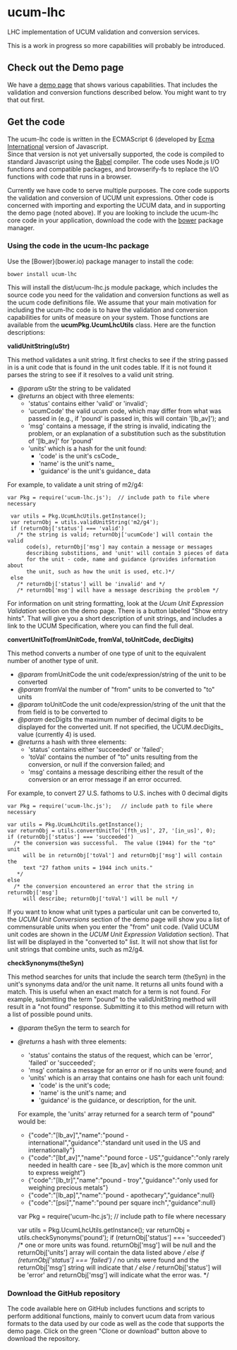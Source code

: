 # ucum-lhc
LHC implementation of UCUM validation and conversion services.  

This is a work in progress so more capabilities will probably be introduced.

## Check out the Demo page

We have a [demo page](https://lhncbc.github.io/ucum-lhc) that 
shows various capabilities.  That includes the validation and conversion
functions described below.  You might want to try that out first.

## Get the code

The ucum-lhc code is written in the ECMAScript 6 (developed by 
[Ecma International](http:www.ecma-international.org) version of Javascript.  
Since that version is not yet universally supported, the code is compiled to 
standard Javascript using the [Babel](https://babeljs.io) compiler. 
The code uses Node.js I/O functions and compatible packages, and browserify-fs
to replace the I/O functions with code that runs in a browser.

Currently we have code to serve multiple purposes.  The core code supports
the validation and conversion of UCUM unit expressions.  Other code is 
concerned with importing and exporting the UCUM data, and in supporting the
demo page (noted above).  If you are looking to include the ucum-lhc core code 
in your application, download the code with the [bower](https://bower.io) package
manager.

### Using the code in the ucum-lhc package
      
Use the [Bower}(bower.io) package manager to install the code:

    bower install ucum-lhc

This will install the dist/ucum-lhc.js module package, which includes the
source code you need for the validation and conversion functions as well as the 
ucum code definitions file.  We assume that your main motivation for including 
the ucum-lhc code is to have the validation and conversion capabilities for 
units of measure on your system.  Those functions are available from the 
**ucumPkg.UcumLhcUtils** class.  Here are the function descriptions:

**validUnitString(uStr)**

This method validates a unit string.  It first checks to see if the string passed 
in is a unit code that is found in the unit codes table. If it is not found it 
parses the string to see if it resolves to a valid unit string.

* _@param_ uStr the string to be validated
* _@returns_ an object with three elements:
   * 'status' contains either 'valid' or 'invalid';
   * 'ucumCode' the valid ucum code, which may differ from what was passed
              in (e.g., if 'pound' is passed in, this will contain '\[lb_av\]'); and
   * 'msg' contains a message, if the string is invalid, indicating
         the problem, or an explanation of a substitution such as the
         substitution of '\[lb_av\]' for 'pound'
   * 'units' which is a hash for the unit found:
     * 'code' is the unit's csCode_
     * 'name' is the unit's name_
     * 'guidance' is the unit's guidance_ data

For example, to validate a unit string of m2/g4:
 
    var Pkg = require('ucum-lhc.js');  // include path to file where necessary
     
     var utils = Pkg.UcumLhcUtils.getInstance();
     var returnObj = utils.validUnitString('m2/g4');
     if (returnObj['status'] === 'valid')
       /* the string is valid; returnObj['ucumCode'] will contain the valid 
          code(s), returnObj['msg'] may contain a message or messages
          describing substitions, and 'unit' will contain 3 pieces of data
          for the unit - code, name and guidance (provides information about
          the unit, such as how the unit is used, etc.)*/
     else
       /* returnObj['status'] will be 'invalid' and */
       /* returnOb['msg'] will have a message describing the problem */
       
For information on unit string formatting, look at the _Ucum Unit Expression 
Validation_ section on the demo page.  There is a button labeled "Show entry hints". 
That will give you a short description of unit strings, and includes a link to
the UCUM Specification, where you can find the full deal.

**convertUnitTo(fromUnitCode, fromVal, toUnitCode, decDigits)**

This method converts a number of one type of unit to the equivalent number of
another type of unit.

* _@param_ fromUnitCode the unit code/expression/string of the unit to be converted
* _@param_ fromVal the number of "from" units to be converted to "to" units
* _@param_ toUnitCode the unit code/expression/string of the unit that the from 
  field is to be converted to
* _@param_ decDigits the maximum number of decimal digits to be displayed
  for the converted unit.  If not specified, the UCUM.decDigits_ value
  (currently 4) is used.
* _@returns_ a hash with three elements:
   * 'status' contains either 'succeeded' or 'failed'; 
   * 'toVal' contains the number of "to" units resulting from the conversion, or
     null if the conversion failed; and
   * 'msg' contains a message describing either the result of the conversion or 
         an error message if an error occurred.

For example, to convert 27 U.S. fathoms to U.S. inches with 0 decimal digits
 
    var Pkg = require('ucum-lhc.js');   // include path to file where necessary
     
    var utils = Pkg.UcumLhcUtils.getInstance();
    var returnObj = utils.convertUnitTo('[fth_us]', 27, '[in_us]', 0);
    if (returnObj['status'] === 'succeeded')
      /* the conversion was successful.  The value (1944) for the "to" unit
         will be in returnObj['toVal'] and returnObj['msg'] will contain the
         text "27 fathom units = 1944 inch units."
       */
    else
      /* the conversion encountered an error that the string in returnObj['msg'] 
         will describe; returnObj['toVal'] will be null */
      
If you want to know what unit types a particular unit can be converted to, the 
_UCUM Unit Conversions_ section of the demo page will show you a list of 
commensurable units when you enter the "from" unit code.  (Valid UCUM unit codes
are shown in the _UCUM Unit Expression Validation_ section).  That list will
be displayed in the "converted to" list.  It will not show that list for unit
strings that combine units, such as m2/g4.


**checkSynonyms(theSyn)**

This method searches for units that include the search term (theSyn) in the
unit's synonyms data and/or the unit name.  It returns all units found with a 
match.  This is useful when an exact match for a term is not found.  For example,
submitting the term "pound" to the validUnitString method will result in a 
"not found" response.   Submitting it to this method will return with a list 
of possible pound units.

* _@param_ theSyn the term to search for
* _@returns_ a hash with three elements:
   * 'status' contains the status of the request, which can be 'error',
      'failed' or 'succeeded'; 
   * 'msg' contains a message for an error or if no units were found; and 
   * 'units' which is an array that contains one hash for each unit found:
     * 'code' is the unit's code;
     * 'name' is the unit's name; and
     * 'guidance' is the guidance, or description, for the unit.

   For example, the 'units' array returned for a search term of "pound" would be:
    * {"code":"\[lb_av\]","name":"pound - international","guidance":"standard unit used in the US and internationally"}
    * {"code":"\[lbf_av\]","name":"pound force - US","guidance":"only rarely needed in health care - see [lb_av] which is the more common unit to express weight"}
    * {"code":"\[lb_tr\]","name":"pound - troy","guidance":"only used for weighing precious metals"}
    * {"code":"\[lb_ap\]","name":"pound - apothecary","guidance":null}
    * {"code":"\[psi\]","name":"pound per square inch","guidance":null}

 
    var Pkg = require('ucum-lhc.js');   // include path to file where necessary
     
    var utils = Pkg.UcumLhcUtils.getInstance();
    var returnObj = utils.checkSynonyms('pound');
    if (returnObj['status'] === 'succeeded')
      /* one or more units was found.  returnObj['msg'] will be null and the 
         returnObj['units'] array will contain the data listed above */
    else if (returnObj['status'] === 'failed')
      /* no units were found and the returnObj['msg'] string will indicate that 
      */
    else
      /* returnObj['status'] will be 'error' and returnObj['msg'] will indicate
         what the error was. */
      

### Download the GitHub repository

The code available here on GitHub includes functions and scripts to perform
additional functions, mainly to convert ucum data from various formats to 
the data used by our code as well as the code that supports the demo page.
Click on the green "Clone or download" button above to download the repository.


